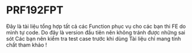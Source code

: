 # PRF192FPT
Đây là tài liệu tổng hợp tất cả các Function phục vụ cho các bạn thi FE do mình tự code.
Do đây là version đầu tiên nên không tránh được những sai sót
Các bạn nên kiểm tra test case trước khi dùng
Tài liệu chỉ mang tính chất tham khảo !
